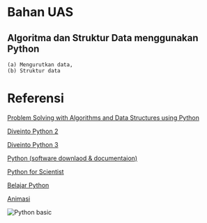 # Bahan UAS

## Algoritma dan Struktur Data menggunakan Python

	(a) Mengurutkan data, 
	(b) Struktur data 
  

# Referensi 

[Problem Solving with Algorithms and Data Structures using Python](http://interactivepython.org/runestone/static/pythonds/index.html) 

[Diveinto Python 2](http://www.diveintopython.net/toc/index.html)

[Diveinto Python 3](http://www.diveintopython3.net) 

[Python (software downlaod & documentaion) ](http://www.python.org)

[Python for Scientist](https://bana.web.id/python)

[Belajar Python](https://www.tutorialspoint.com)

[Animasi](https://handaga.github.io)

![Python basic](https://github.com/handaga/Algoritma-dan-Struktur-Data-Python/blob/master/img/bana-class-01.jpg)
